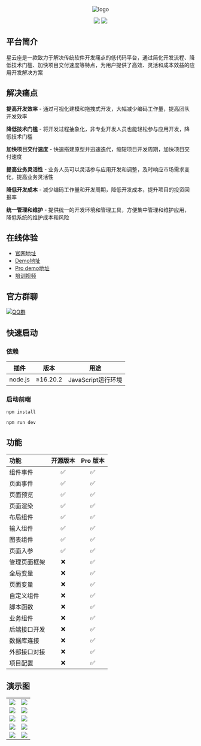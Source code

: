 <p align="center">
	<img alt="logo" src="/.images/logo.png">
</p>
<p align="center">
	<a href="https://gitee.com/Nebula-lowcode/nebulalowcode"><img src="https://img.shields.io/badge/Nebula-v1.6.0-brightgreen.svg"></a>
    <a href="https://gitee.com/Nebula-lowcode/nebulalowcode/blob/master/LICENSE"><img src="https://img.shields.io/github/license/mashape/apistatus.svg"></a>
</p>

## 平台简介
星云座是一款致力于解决传统软件开发痛点的低代码平台，通过简化开发流程、降低技术门槛、加快项目交付速度等特点，为用户提供了高效、灵活和成本效益的应用开发解决方案


## 解决痛点
<strong>提高开发效率</strong> - 通过可视化建模和拖拽式开发，大幅减少编码工作量，提高团队开发效率

<strong>降低技术门槛</strong> - 将开发过程抽象化，非专业开发人员也能轻松参与应用开发，降低技术门槛

<strong>加快项目交付速度</strong> - 快速搭建原型并迅速迭代，缩短项目开发周期，加快项目交付速度

<strong>提高业务灵活性</strong> - 业务人员可以灵活参与应用开发和调整，及时响应市场需求变化，提高业务灵活性

<strong>降低开发成本</strong> - 减少编码工作量和开发周期，降低开发成本，提升项目的投资回报率

<strong>统一管理和维护</strong> - 提供统一的开发环境和管理工具，方便集中管理和维护应用，降低系统的维护成本和风险

## 在线体验

- [官网地址](https://www.xingyunzuo.cn?from=gitee)
- [Demo地址](https://demo.xingyunzuo.com?from=gitee)
- [Pro demo地址](https://test.xingyunzuo.com?from=gitee)
- [培训视频](https://www.bilibili.com/video/BV1Y1421B7bp/?spm_id_from=333.337.search-card.all.click&vd_source=88e98143bb8f9f941ea8b11e2c2bd157)

## 官方群聊

 [![QQ群](https://img.shields.io/badge/未满-768551975-brightgreen.svg)](http://qm.qq.com/cgi-bin/qm/qr?_wv=1027&k=t_NuJNDKNwp21V1Nz_EPVfBGab_fCcMM&authKey=1XBPqVjp2sraSpzuy8YT8RfBvsb9fqYsbnLcwuVPrxRk2SS89x2S5hWcjCdPt0WJ&noverify=0&group_code=768551975)

## 快速启动

### 依赖
| 插件 | 版本  | 用途 |
|--- |-----| ----- |
| node.js | ≥16.20.2 |  JavaScript运行环境 |

### 启动前端

```
npm install
```
```
npm run dev
```

## 功能

| 功能             | 开源版本        | Pro 版本            |
| :--------------  | :--------------: | :-----------------: |
| 组件事件         |       ✅         |         ✅           |
| 页面事件         |       ✅         |         ✅           |
| 页面预览         |       ✅         |         ✅           |
| 页面渲染         |       ✅         |         ✅           |
| 布局组件         |       ✅         |         ✅           |
| 输入组件         |       ✅         |         ✅           |
| 图表组件         |       ✅         |         ✅           |
| 页面入参         |       ✅         |         ✅           |
| 管理页面框架     |       ❌         |         ✅           |
| 全局变量         |       ❌         |         ✅           |
| 页面变量         |       ❌         |         ✅           |
| 自定义组件       |       ❌         |         ✅           |
| 脚本函数         |       ❌         |         ✅           |
| 业务组件         |       ❌         |         ✅           |
| 后端接口开发     |       ❌         |         ✅           |
| 数据库连接       |       ❌         |         ✅           |
| 外部接口对接     |       ❌         |         ✅           |
| 项目配置         |       ❌         |         ✅           |




## 演示图

<table>
	<tr>
        <td><img src="images/p1.png"/></td>
        <td><img src="images/p2.png"/></td>
    </tr>	 
    <tr>
        <td><img src="images/p3.png"/></td>
        <td><img src="images/p4.png"/></td>
    </tr>
    <tr>
        <td><img src="images/b1.png"/></td>
        <td><img src="images/b2.png"/></td>
    </tr>
    <tr>
        <td><img src="images/b3.png"/></td>
        <td><img src="images/b4.png"/></td>
    </tr>
    <tr>
        <td><img src="images/b5.png"/></td>
        <td><img src="images/b6.png"/></td>
    </tr>
</table>
